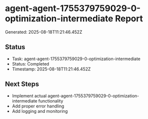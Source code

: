 # agent-agent-1755379759029-0-optimization-intermediate Report

Generated: 2025-08-18T11:21:46.452Z

## Status
- Task: agent-agent-1755379759029-0-optimization-intermediate
- Status: Completed
- Timestamp: 2025-08-18T11:21:46.452Z

## Next Steps
- Implement actual agent-agent-1755379759029-0-optimization-intermediate functionality
- Add proper error handling
- Add logging and monitoring
